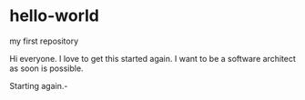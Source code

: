 # hello-world
my first repository


Hi everyone. I love to get this started again. I want to be a software architect as soon is possible.

Starting again.-

